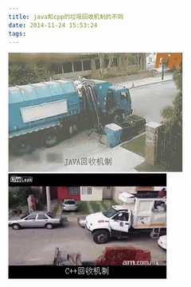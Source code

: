 ```yaml
---
title: java和cpp的垃圾回收机制的不同
date: 2014-11-24 15:53:24
tags:
---
```

![123](java和cpp的垃圾回收机制的不同/java.gif)
![123](java和cpp的垃圾回收机制的不同/c++.gif)
